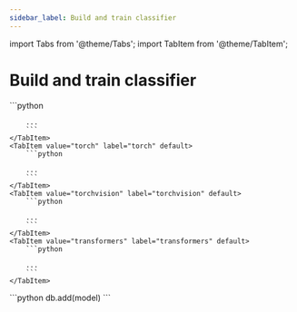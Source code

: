 ```yaml
---
sidebar_label: Build and train classifier
---
```

import Tabs from '@theme/Tabs';
import TabItem from '@theme/TabItem';

<!-- TABS -->
# Build and train classifier


<Tabs>
    <TabItem value="sklearn" label="sklearn" default>
        ```python
        
        ...        
        ```
    </TabItem>
    <TabItem value="torch" label="torch" default>
        ```python
        
        ...        
        ```
    </TabItem>
    <TabItem value="torchvision" label="torchvision" default>
        ```python
        
        ...        
        ```
    </TabItem>
    <TabItem value="transformers" label="transformers" default>
        ```python
        
        ...        
        ```
    </TabItem>
</Tabs>
```python
db.add(model)
```

